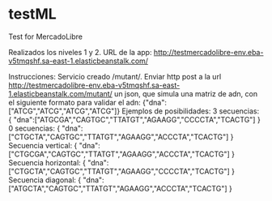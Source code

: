 # testML
Test for MercadoLibre

Realizados los niveles 1 y 2.
URL de la app: http://testmercadolibre-env.eba-v5tmqshf.sa-east-1.elasticbeanstalk.com/

Instrucciones:
Servicio creado /mutant/.
Enviar http post a la url http://testmercadolibre-env.eba-v5tmqshf.sa-east-1.elasticbeanstalk.com/mutant/ un json, que simula una matriz de adn, con el siguiente formato para validar el adn:
{"dna":["ATCG","ATCG","ATCG","ATCG"]}
Ejemplos de posibilidades:
3 secuencias:
{
"dna":["ATGCGA","CAGTGC","TTATGT","AGAAGG","CCCCTA","TCACTG"]
}
0 secuencias:
{
"dna":["CTGCTA","CAGTGC","TTATGT","AGAAGG","ACCCTA","TCACTG"]
}
Secuencia vertical:
{
"dna":["CTGCGA","CAGTGC","TTATGT","AGAAGG","ACCCTA","TCACTG"]
}
Secuencia horizontal:
{
"dna":["CTGCTA","CAGTGC","TTATGT","AGAAGG","CCCCTA","TCACTG"]
}
Secuencia diagonal:
{
"dna":["ATGCTA","CAGTGC","TTATGT","AGAAGG","ACCCTA","TCACTG"]
}